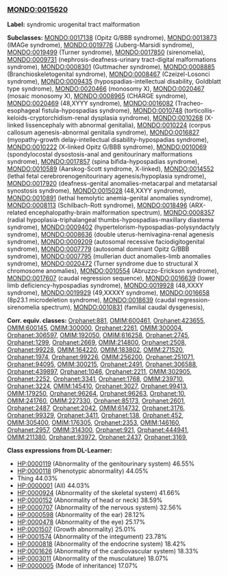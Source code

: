 
### [MONDO:0015620](http://purl.obolibrary.org/obo/MONDO_0015620)
**Label:** syndromic urogenital tract malformation

**Subclasses:** [MONDO:0017138](http://purl.obolibrary.org/obo/MONDO_0017138) (Opitz G/BBB syndrome), [MONDO:0013873](http://purl.obolibrary.org/obo/MONDO_0013873) (IMAGe syndrome), [MONDO:0019776](http://purl.obolibrary.org/obo/MONDO_0019776) (Juberg-Marsidi syndrome), [MONDO:0019499](http://purl.obolibrary.org/obo/MONDO_0019499) (Turner syndrome), [MONDO:0017850](http://purl.obolibrary.org/obo/MONDO_0017850) (sirenomelia), [MONDO:0009731](http://purl.obolibrary.org/obo/MONDO_0009731) (nephrosis-deafness-urinary tract-digital malformations syndrome), [MONDO:0008301](http://purl.obolibrary.org/obo/MONDO_0008301) (Guttmacher syndrome), [MONDO:0008885](http://purl.obolibrary.org/obo/MONDO_0008885) (Branchioskeletogenital syndrome), [MONDO:0008467](http://purl.obolibrary.org/obo/MONDO_0008467) (Czeizel-Losonci syndrome), [MONDO:0009435](http://purl.obolibrary.org/obo/MONDO_0009435) (hypospadias-intellectual disability, Goldblatt type syndrome), [MONDO:0020466](http://purl.obolibrary.org/obo/MONDO_0020466) (monosomy X), [MONDO:0020467](http://purl.obolibrary.org/obo/MONDO_0020467) (mosaic monosomy X), [MONDO:0008965](http://purl.obolibrary.org/obo/MONDO_0008965) (CHARGE syndrome), [MONDO:0020469](http://purl.obolibrary.org/obo/MONDO_0020469) (48,XYYY syndrome), [MONDO:0016082](http://purl.obolibrary.org/obo/MONDO_0016082) (Tracheo-esophageal fistula-hypospadias syndrome), [MONDO:0010748](http://purl.obolibrary.org/obo/MONDO_0010748) (torticollis-keloids-cryptorchidism-renal dysplasia syndrome), [MONDO:0010268](http://purl.obolibrary.org/obo/MONDO_0010268) (X-linked lissencephaly with abnormal genitalia), [MONDO:0010224](http://purl.obolibrary.org/obo/MONDO_0010224) (corpus callosum agenesis-abnormal genitalia syndrome), [MONDO:0016827](http://purl.obolibrary.org/obo/MONDO_0016827) (myopathy-growth delay-intellectual disability-hypospadias syndrome), [MONDO:0010222](http://purl.obolibrary.org/obo/MONDO_0010222) (X-linked Opitz G/BBB syndrome), [MONDO:0010069](http://purl.obolibrary.org/obo/MONDO_0010069) (spondylocostal dysostosis-anal and genitourinary malformations syndrome), [MONDO:0017857](http://purl.obolibrary.org/obo/MONDO_0017857) (spina bifida-hypospadias syndrome), [MONDO:0010589](http://purl.obolibrary.org/obo/MONDO_0010589) (Aarskog-Scott syndrome, X-linked), [MONDO:0014552](http://purl.obolibrary.org/obo/MONDO_0014552) (lethal fetal cerebrorenogenitourinary agenesis/hypoplasia syndrome), [MONDO:0017920](http://purl.obolibrary.org/obo/MONDO_0017920) (deafness-genital anomalies-metacarpal and metatarsal synostosis syndrome), [MONDO:0015028](http://purl.obolibrary.org/obo/MONDO_0015028) (48,XXYY syndrome), [MONDO:0010891](http://purl.obolibrary.org/obo/MONDO_0010891) (lethal hemolytic anemia-genital anomalies syndrome), [MONDO:0008113](http://purl.obolibrary.org/obo/MONDO_0008113) (Schilbach-Rott syndrome), [MONDO:0018496](http://purl.obolibrary.org/obo/MONDO_0018496) (ARX-related encephalopathy-brain malformation spectrum), [MONDO:0008357](http://purl.obolibrary.org/obo/MONDO_0008357) (radial hypoplasia-triphalangeal thumbs-hypospadias-maxillary diastema syndrome), [MONDO:0009402](http://purl.obolibrary.org/obo/MONDO_0009402) (hypertelorism-hypospadias-polysyndactyly syndrome), [MONDO:0008636](http://purl.obolibrary.org/obo/MONDO_0008636) (double uterus-hemivagina-renal agenesis syndrome), [MONDO:0009209](http://purl.obolibrary.org/obo/MONDO_0009209) (autosomal recessive faciodigitogenital syndrome), [MONDO:0007779](http://purl.obolibrary.org/obo/MONDO_0007779) (autosomal dominant Opitz G/BBB syndrome), [MONDO:0007795](http://purl.obolibrary.org/obo/MONDO_0007795) (mullerian duct anomalies-limb anomalies syndrome), [MONDO:0020472](http://purl.obolibrary.org/obo/MONDO_0020472) (Turner syndrome due to structural X chromosome anomalies), [MONDO:0010554](http://purl.obolibrary.org/obo/MONDO_0010554) (Abruzzo-Erickson syndrome), [MONDO:0017607](http://purl.obolibrary.org/obo/MONDO_0017607) (caudal regression sequence), [MONDO:0016639](http://purl.obolibrary.org/obo/MONDO_0016639) (lower limb deficiency-hypospadias syndrome), [MONDO:0019928](http://purl.obolibrary.org/obo/MONDO_0019928) (48,XXXY syndrome), [MONDO:0019929](http://purl.obolibrary.org/obo/MONDO_0019929) (49,XXXXY syndrome), [MONDO:0016658](http://purl.obolibrary.org/obo/MONDO_0016658) (8p23.1 microdeletion syndrome), [MONDO:0018639](http://purl.obolibrary.org/obo/MONDO_0018639) (caudal regression-sirenomelia spectrum), [MONDO:0010831](http://purl.obolibrary.org/obo/MONDO_0010831) (familial caudal dysgenesis), 

**Corr. equiv. classes:** [Orphanet:881](http://www.orpha.net/ORDO/Orphanet_881), [OMIM:600461](http://purl.obolibrary.org/obo/OMIM_600461), [Orphanet:423655](http://www.orpha.net/ORDO/Orphanet_423655), [OMIM:600145](http://purl.obolibrary.org/obo/OMIM_600145), [OMIM:300000](http://purl.obolibrary.org/obo/OMIM_300000), [Orphanet:2261](http://www.orpha.net/ORDO/Orphanet_2261), [OMIM:300004](http://purl.obolibrary.org/obo/OMIM_300004), [Orphanet:306597](http://www.orpha.net/ORDO/Orphanet_306597), [OMIM:192050](http://purl.obolibrary.org/obo/OMIM_192050), [OMIM:616258](http://purl.obolibrary.org/obo/OMIM_616258), [Orphanet:2745](http://www.orpha.net/ORDO/Orphanet_2745), [Orphanet:1299](http://www.orpha.net/ORDO/Orphanet_1299), [Orphanet:2669](http://www.orpha.net/ORDO/Orphanet_2669), [OMIM:214800](http://purl.obolibrary.org/obo/OMIM_214800), [Orphanet:2508](http://www.orpha.net/ORDO/Orphanet_2508), [Orphanet:99228](http://www.orpha.net/ORDO/Orphanet_99228), [OMIM:164220](http://purl.obolibrary.org/obo/OMIM_164220), [OMIM:183802](http://purl.obolibrary.org/obo/OMIM_183802), [OMIM:271520](http://purl.obolibrary.org/obo/OMIM_271520), [Orphanet:1974](http://www.orpha.net/ORDO/Orphanet_1974), [Orphanet:99226](http://www.orpha.net/ORDO/Orphanet_99226), [OMIM:256200](http://purl.obolibrary.org/obo/OMIM_256200), [Orphanet:251071](http://www.orpha.net/ORDO/Orphanet_251071), [Orphanet:94095](http://www.orpha.net/ORDO/Orphanet_94095), [OMIM:300215](http://purl.obolibrary.org/obo/OMIM_300215), [Orphanet:2491](http://www.orpha.net/ORDO/Orphanet_2491), [Orphanet:306588](http://www.orpha.net/ORDO/Orphanet_306588), [Orphanet:439897](http://www.orpha.net/ORDO/Orphanet_439897), [Orphanet:1046](http://www.orpha.net/ORDO/Orphanet_1046), [Orphanet:2211](http://www.orpha.net/ORDO/Orphanet_2211), [OMIM:302905](http://purl.obolibrary.org/obo/OMIM_302905), [Orphanet:2252](http://www.orpha.net/ORDO/Orphanet_2252), [Orphanet:3341](http://www.orpha.net/ORDO/Orphanet_3341), [Orphanet:1768](http://www.orpha.net/ORDO/Orphanet_1768), [OMIM:239710](http://purl.obolibrary.org/obo/OMIM_239710), [Orphanet:3224](http://www.orpha.net/ORDO/Orphanet_3224), [OMIM:145410](http://purl.obolibrary.org/obo/OMIM_145410), [Orphanet:3027](http://www.orpha.net/ORDO/Orphanet_3027), [Orphanet:99413](http://www.orpha.net/ORDO/Orphanet_99413), [OMIM:179250](http://purl.obolibrary.org/obo/OMIM_179250), [Orphanet:96264](http://www.orpha.net/ORDO/Orphanet_96264), [Orphanet:96263](http://www.orpha.net/ORDO/Orphanet_96263), [Orphanet:10](http://www.orpha.net/ORDO/Orphanet_10), [OMIM:241760](http://purl.obolibrary.org/obo/OMIM_241760), [OMIM:227330](http://purl.obolibrary.org/obo/OMIM_227330), [Orphanet:85173](http://www.orpha.net/ORDO/Orphanet_85173), [Orphanet:2601](http://www.orpha.net/ORDO/Orphanet_2601), [Orphanet:2487](http://www.orpha.net/ORDO/Orphanet_2487), [Orphanet:2042](http://www.orpha.net/ORDO/Orphanet_2042), [OMIM:614732](http://purl.obolibrary.org/obo/OMIM_614732), [Orphanet:3176](http://www.orpha.net/ORDO/Orphanet_3176), [Orphanet:99329](http://www.orpha.net/ORDO/Orphanet_99329), [Orphanet:3411](http://www.orpha.net/ORDO/Orphanet_3411), [Orphanet:138](http://www.orpha.net/ORDO/Orphanet_138), [Orphanet:452](http://www.orpha.net/ORDO/Orphanet_452), [OMIM:305400](http://purl.obolibrary.org/obo/OMIM_305400), [OMIM:176305](http://purl.obolibrary.org/obo/OMIM_176305), [Orphanet:2353](http://www.orpha.net/ORDO/Orphanet_2353), [OMIM:146160](http://purl.obolibrary.org/obo/OMIM_146160), [Orphanet:2957](http://www.orpha.net/ORDO/Orphanet_2957), [OMIM:314300](http://purl.obolibrary.org/obo/OMIM_314300), [Orphanet:921](http://www.orpha.net/ORDO/Orphanet_921), [Orphanet:444941](http://www.orpha.net/ORDO/Orphanet_444941), [OMIM:211380](http://purl.obolibrary.org/obo/OMIM_211380), [Orphanet:93972](http://www.orpha.net/ORDO/Orphanet_93972), [Orphanet:2437](http://www.orpha.net/ORDO/Orphanet_2437), [Orphanet:3169](http://www.orpha.net/ORDO/Orphanet_3169), 

**Class expressions from DL-Learner:**

- [HP:0000119](http://purl.obolibrary.org/obo/HP_0000119) (Abnormality of the genitourinary system) 46.55%
- [HP:0000118](http://purl.obolibrary.org/obo/HP_0000118) (Phenotypic abnormality) 44.05%
- Thing 44.03%
- [HP:0000001](http://purl.obolibrary.org/obo/HP_0000001) (All) 44.03%
- [HP:0000924](http://purl.obolibrary.org/obo/HP_0000924) (Abnormality of the skeletal system) 41.66%
- [HP:0000152](http://purl.obolibrary.org/obo/HP_0000152) (Abnormality of head or neck) 38.59%
- [HP:0000707](http://purl.obolibrary.org/obo/HP_0000707) (Abnormality of the nervous system) 32.56%
- [HP:0000598](http://purl.obolibrary.org/obo/HP_0000598) (Abnormality of the ear) 28.12%
- [HP:0000478](http://purl.obolibrary.org/obo/HP_0000478) (Abnormality of the eye) 25.17%
- [HP:0001507](http://purl.obolibrary.org/obo/HP_0001507) (Growth abnormality) 25.01%
- [HP:0001574](http://purl.obolibrary.org/obo/HP_0001574) (Abnormality of the integument) 23.78%
- [HP:0000818](http://purl.obolibrary.org/obo/HP_0000818) (Abnormality of the endocrine system) 18.42%
- [HP:0001626](http://purl.obolibrary.org/obo/HP_0001626) (Abnormality of the cardiovascular system) 18.33%
- [HP:0003011](http://purl.obolibrary.org/obo/HP_0003011) (Abnormality of the musculature) 18.07%
- [HP:0000005](http://purl.obolibrary.org/obo/HP_0000005) (Mode of inheritance) 17.07%


